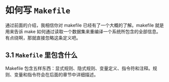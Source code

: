 # 如何写 `Makefile`

通过前面的介绍，我相信你对 makefile 已经有了一个大概的了解。makefile 就是用来告诉 make 如何通过读取一个数据集来重编译一个系统所包含的全部信息。有点绕啊，那就直接忽略这条定义吧。

## 3.1 `Makefile` 里包含什么

Makefile 包含五样东西：显式规则、隐式规则、变量定义、指令符和注释。规则、变量和指令符会在后面的章节中详细描述。

